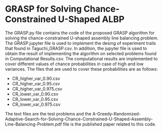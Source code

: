 # GRASP for Solving Chance-Constrained U-Shaped ALBP
The GRASP.py file contains the code of the proposed GRASP algorithm for solving the chance-constrained U-shaped assembly line balancing problem. The GRASP.jupyter file is used to implement the desing of experiment trails that found in Taguchi_GRASP.csv. In addition, the jupyter file is used to obtain the result of implementing the algorithm on selected problems found in Computational Results.csv. The computational results are implemented to cover different values of chance probabilities in case of high and low variances. The files that are used to cover these probabilities are as follows: 
- CR_higher_var_0.90.csv
- CR_higher_var_0.95.csv
- CR_higher_var_0.975.csv
- CR_lower_var_0.90.csv
- CR_lower_var_0.95.csv
- CR_lower_var_0.975.csv

The text files are the test problems and the A-Greedy-Randomized-Adaptive-Search-for-Solving-Chance-Constrained-U-Shaped-Assembly-Line-Balancing-Problem.pdf file is the published paper related to this code.

